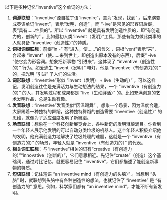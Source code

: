 以下是多种记忆“inventive”这个单词的方法：
1. **词源联想**：“inventive”源自拉丁语“invenire”，意为“发现，找到” 。后来演变成英语单词“invent”，表示“发明，创造” ，而 “-ive”是常见的形容词后缀，表“具有……性质的”。所以 “inventive” 就是具有发明创造性质的，即“有创造力的，创新的” 。比如最初人类“invent（发明）”工具，那些有能力做此类事的人就具备 “inventive（创造性）”的特质。
2. **词根词缀联想**：前缀“in -” 有“进入，使……”的含义 ，词根“vent”表示“来”，合起来 “invent”（使……来到世上，即创造出原本没有的东西），后缀“ -ive ”使它变为形容词。想象把新事物 “引进来”，这体现了 “inventive（创造性的）” 行为。如爱迪生 “invent（发明）” 电灯，他是 “inventive（有创造力的）” 的，把光明 “引进” 了人们的生活。
3. **词形联想**：“inventive”形似 “invent（发明） + live（生动的）” 。可以这样记，发明创造往往是充满活力与生动想法的结果，一个 “inventive（有创造力的）” 的人，其发明过程和成果都是 “live（生动鲜活）” 的。比如充满创意的艺术发明作品，总是生动有趣。
4. **发音联想**：“inventive”发音类似“因温踢舞” 。想象一个场景，因为温度合适，大家踢着一种独特的舞蹈，这种独特舞蹈的创造需要 “inventive（创造性）” 的思维，就像为了适应温度发明了新舞蹈。
5. **场景联想**：想象在一个科技创新展览会上，各种新奇的发明琳琅满目。你看到一个年轻人展示他发明的可以自动分类垃圾的机器人。这个年轻人积极介绍他的发明，他充满创造力地解决了垃圾处理的难题，这就是一个 “inventive（有创造力的）” 的场景，年轻人就是 “inventive（有创造力的）” 的代表。
6. **相关词汇联想**：与“inventive”相关的词有“creative（有创造力的）”“innovative（创新的）”，它们意思相近。先记住“create”（创造）这个基础词，通过对比记忆，就更容易记住 “inventive”，它们都描述了能创造新事物的特质。
7. **短语联想**：记住短语 “an inventive mind（有创造力的头脑）” 。当想到 “头脑” 时，就联想到头脑中有各种创造性的想法，也就记住了 “inventive” 是 “有创造力的” 意思。例如，科学家们都有 “an inventive mind”，才能不断有新发明。 